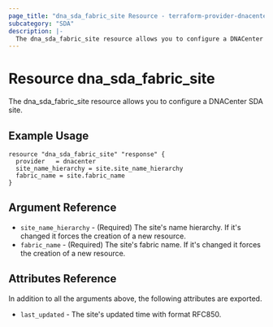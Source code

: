 ```yaml
---
page_title: "dna_sda_fabric_site Resource - terraform-provider-dnacenter"
subcategory: "SDA"
description: |-
  The dna_sda_fabric_site resource allows you to configure a DNACenter SDA site.
---
```


# Resource dna_sda_fabric_site

The dna_sda_fabric_site resource allows you to configure a DNACenter SDA site.

## Example Usage

```hcl
resource "dna_sda_fabric_site" "response" {
  provider   = dnacenter
  site_name_hierarchy = site.site_name_hierarchy
  fabric_name = site.fabric_name
}
```

## Argument Reference

- `site_name_hierarchy` - (Required) The site's name hierarchy. If it's changed it forces the creation of a new resource.
- `fabric_name` - (Required) The site's fabric name. If it's changed it forces the creation of a new resource.

## Attributes Reference

In addition to all the arguments above, the following attributes are exported.

- `last_updated` - The site's updated time with format RFC850.
